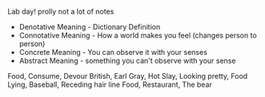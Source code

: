 Lab day! prolly not a lot of notes

* Denotative Meaning - Dictionary Definition
* Connotative Meaning - How a world makes you feel (changes person to person)
* Concrete Meaning - You can observe it with your senses
* Abstract Meaning - something you can't observe with your sense

Food, Consume, Devour
British, Earl Gray, Hot
Slay, Looking pretty, Food
Lying, Baseball, Receding hair line
Food, Restaurant, The bear
